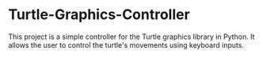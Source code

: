 # Turtle-Graphics-Controller
This project is a simple controller for the Turtle graphics library in Python. It allows the user to control the turtle's movements using keyboard inputs.

